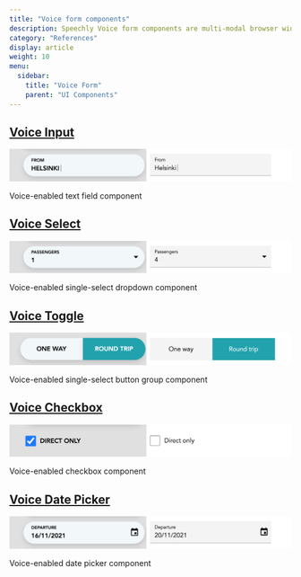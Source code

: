 ```yaml
---
title: "Voice form components"
description: Speechly Voice form components are multi-modal browser widgets that can be controlled with speech, tap, pointer and keyboard. Voice form components are an experimental feature.
category: "References"
display: article
weight: 10
menu:
  sidebar:
    title: "Voice Form"
    parent: "UI Components"
---
```


## [Voice Input](/ui-components/voice-forms/voice-input)

![Voice Input](voice-input/preview.png)

Voice-enabled text field component

## [Voice Select](/ui-components/voice-forms/voice-select)

![Voice Select](voice-select/preview.png)

Voice-enabled single-select dropdown component

## [Voice Toggle](/ui-components/voice-forms/voice-toggle)

![Voice Toggle](voice-toggle/preview.png)

Voice-enabled single-select button group component

## [Voice Checkbox](/ui-components/voice-forms/voice-checkbox)

![Voice Checkbox](voice-checkbox/preview.png)

Voice-enabled checkbox component

## [Voice Date Picker](/ui-components/voice-forms/voice-date-picker)

![Voice Date Picker](voice-date-picker/preview.png)

Voice-enabled date picker component
